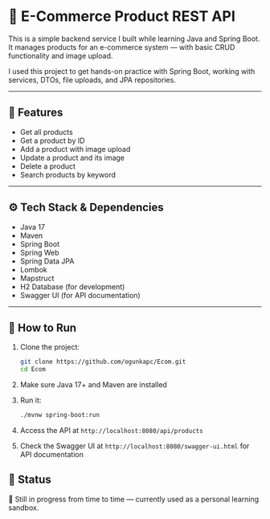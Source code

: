 # 🛒 E-Commerce Product REST API

This is a simple backend service I built while learning Java and Spring Boot.  
It manages products for an e-commerce system — with basic CRUD functionality and image upload.

I used this project to get hands-on practice with Spring Boot, working with services, DTOs, file uploads, and JPA repositories.

---

## 🚀 Features

- Get all products
- Get a product by ID
- Add a product with image upload
- Update a product and its image
- Delete a product
- Search products by keyword

---

## ⚙️ Tech Stack & Dependencies

- Java 17
- Maven
- Spring Boot
- Spring Web
- Spring Data JPA
- Lombok
- Mapstruct
- H2 Database (for development)
- Swagger UI (for API documentation)

---

## 🧪 How to Run

1. Clone the project:
    ```bash
    git clone https://github.com/ogunkapc/Ecom.git
    cd Ecom
    ```
2. Make sure Java 17+ and Maven are installed

3. Run it:
    ```bash
    ./mvnw spring-boot:run
    ```
4. Access the API at `http://localhost:8080/api/products`
5. Check the Swagger UI at `http://localhost:8080/swagger-ui.html` for API documentation

## 📁 Status

🔧 Still in progress from time to time — currently used as a personal learning sandbox.